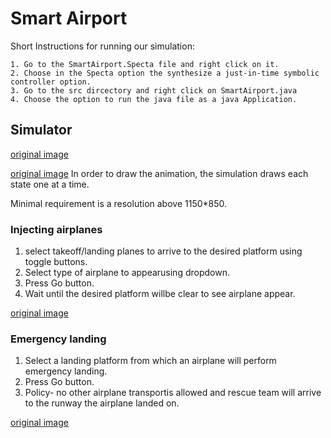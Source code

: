 # Smart Airport

Short Instructions for running our simulation:

	1. Go to the SmartAirport.Specta file and right click on it.
	2. Choose in the Specta option the synthesize a just-in-time symbolic controller option.
	3. Go to the src dircectory and right click on SmartAirport.java
	4. Choose the option to run the java file as a java Application.
	
## Simulator

[original image](docs/jui_1.PNG)

[original image](docs/jui_2.PNG)
In order to draw the animation, the simulation draws each state one at a time.

Minimal requirement is a resolution above 1150*850.

### Injecting airplanes 
1. select takeoff/landing planes to arrive to the desired platform using toggle buttons.
2. Select type of airplane to appearusing dropdown.
3. Press Go button.
4. Wait until the desired platform willbe clear to see airplane appear.

[original image](docs/jui_3.PNG)

### Emergency landing
1. Select a landing platform from which an airplane will perform emergency landing.
2. Press Go button.
3. Policy- no other airplane transportis allowed and rescue team will arrive to the runway the airplane landed on.

[original image](docs/jui_4.PNG)
